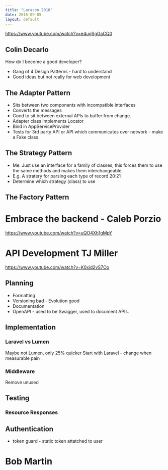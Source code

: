 ```yaml
---
title: "Laracon 2018"
date: 2018-09-05
layout: default
---
```


https://www.youtube.com/watch?v=e4ugSgGaCQ0

## Colin Decarlo

How do I become a good developer?
* Gang of 4 Design Patterns - hard to understand
* Good ideas but not really for web development

## The Adapter Pattern
* Sits between two components with incompatible interfaces
* Converts the messages
* Good to sit between external APIs to buffer from change.
* Adapter class implements Locator
* Bind in AppServiceProvider
* Tests for 3rd party API or API which communicates over network - make a Fake class.


## The Strategy Pattern
* Me: Just use an interface for a family of classes, this forces them to use the same methods and makes them interchangeable. 
* E.g. A stratery for parsing each type of record 20:21
* Determine which strategy (class) to use 


## The Factory Pattern


# Embrace the backend - Caleb Porzio

https://www.youtube.com/watch?v=uQO4Xh1gMpY

# API Development TJ Miller

https://www.youtube.com/watch?v=K0xid2vS7Oo

## Planning
* Formatting 
* Versioning bad - Evolution good
* Documentation
* OpenAPI - used to be Swagger, used to document APIs.

## Implementation
### Laravel vs Lumen
Maybe not Lumen, only 25% quicker
Start with Laravel - change when measurable pain

### Middleware
Remove unused 

## Testing
### Resource Responses

## Authentication
* token guard - static token attatched to user


 




# Bob Martin


